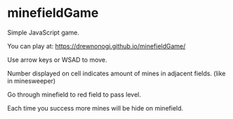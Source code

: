 # minefieldGame
Simple JavaScript game.

You can play at: https://drewnonogi.github.io/minefieldGame/

Use arrow keys or WSAD to move.

Number displayed on cell indicates amount of mines in adjacent fields. (like in minesweeper)

Go through minefield to red field to pass level.

Each time you success more mines will be hide on minefield.
